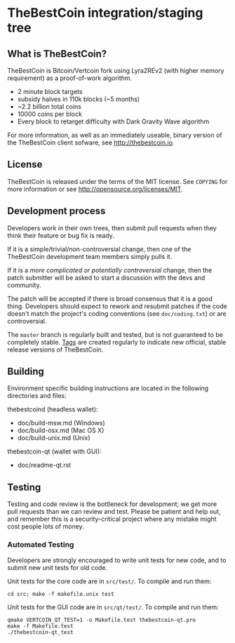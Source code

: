 TheBestCoin integration/staging tree
================================

What is TheBestCoin?
----------------

TheBestCoin is Bitcoin/Vertcoin fork using Lyra2REv2 (with higher memory requirement) as a proof-of-work algorithm.
 - 2 minute block targets
 - subsidy halves in 110k blocks (~5 months)
 - ~2.2 billion total coins
 - 10000 coins per block
 - Every block to retarget difficulty with Dark Gravity Wave algorithm

For more information, as well as an immediately useable, binary version of
the TheBestCoin client sofware, see http://thebestcoin.io.

License
-------

TheBestCoin is released under the terms of the MIT license. See `COPYING` for more
information or see http://opensource.org/licenses/MIT.

Development process
-------------------

Developers work in their own trees, then submit pull requests when they think
their feature or bug fix is ready.

If it is a simple/trivial/non-controversial change, then one of the TheBestCoin
development team members simply pulls it.

If it is a *more complicated or potentially controversial* change, then the patch
submitter will be asked to start a discussion with the devs and community.

The patch will be accepted if there is broad consensus that it is a good thing.
Developers should expect to rework and resubmit patches if the code doesn't
match the project's coding conventions (see `doc/coding.txt`) or are
controversial.

The `master` branch is regularly built and tested, but is not guaranteed to be
completely stable. [Tags](https://github.com/thebestcoin/thebestcoin/tags) are created
regularly to indicate new official, stable release versions of TheBestCoin.

Building
--------

Environment specific building instructions are located in the following directories and files:

thebestcoind (headless wallet):

* doc/build-msw.md (Windows)
* doc/build-osx.md (Mac OS X)
* doc/build-unix.md (Unix)

thebestcoin-qt (wallet with GUI):

* doc/readme-qt.rst

Testing
-------

Testing and code review is the bottleneck for development; we get more pull
requests than we can review and test. Please be patient and help out, and
remember this is a security-critical project where any mistake might cost people
lots of money.

### Automated Testing

Developers are strongly encouraged to write unit tests for new code, and to
submit new unit tests for old code.

Unit tests for the core code are in `src/test/`. To compile and run them:

    cd src; make -f makefile.unix test

Unit tests for the GUI code are in `src/qt/test/`. To compile and run them:

    qmake VERTCOIN_QT_TEST=1 -o Makefile.test thebestcoin-qt.pro
    make -f Makefile.test
    ./thebestcoin-qt_test

